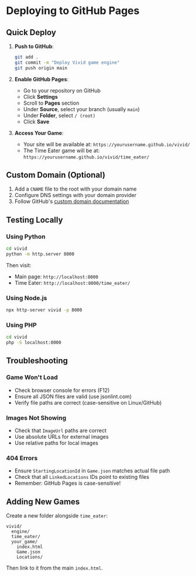 # Deploying to GitHub Pages

## Quick Deploy

1. **Push to GitHub**:
   ```bash
   git add .
   git commit -m "Deploy Vivid game engine"
   git push origin main
   ```

2. **Enable GitHub Pages**:
   - Go to your repository on GitHub
   - Click **Settings**
   - Scroll to **Pages** section
   - Under **Source**, select your branch (usually `main`)
   - Under **Folder**, select `/ (root)`
   - Click **Save**

3. **Access Your Game**:
   - Your site will be available at: `https://yourusername.github.io/vivid/`
   - The Time Eater game will be at: `https://yourusername.github.io/vivid/time_eater/`

## Custom Domain (Optional)

1. Add a `CNAME` file to the root with your domain name
2. Configure DNS settings with your domain provider
3. Follow GitHub's [custom domain documentation](https://docs.github.com/en/pages/configuring-a-custom-domain-for-your-github-pages-site)

## Testing Locally

### Using Python
```bash
cd vivid
python -m http.server 8000
```
Then visit:
- Main page: `http://localhost:8000`
- Time Eater: `http://localhost:8000/time_eater/`

### Using Node.js
```bash
npx http-server vivid -p 8000
```

### Using PHP
```bash
cd vivid
php -S localhost:8000
```

## Troubleshooting

### Game Won't Load
- Check browser console for errors (F12)
- Ensure all JSON files are valid (use jsonlint.com)
- Verify file paths are correct (case-sensitive on Linux/GitHub)

### Images Not Showing
- Check that `ImageUrl` paths are correct
- Use absolute URLs for external images
- Use relative paths for local images

### 404 Errors
- Ensure `StartingLocationId` in `Game.json` matches actual file path
- Check that all `LinkedLocations` IDs point to existing files
- Remember: GitHub Pages is case-sensitive!

## Adding New Games

Create a new folder alongside `time_eater`:

```
vivid/
  engine/
  time_eater/
  your_game/
    index.html
    Game.json
    Locations/
```

Then link to it from the main `index.html`.
